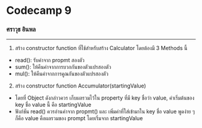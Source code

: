 # Codecamp 9

### ศราวุธ อินพล

---

1. สร้าง constructor function ที่ใช้สำหรับสร้าง Calculator โดยต้องมี 3 Methods นี้

- read(): รับค่าจาก propmt สองตัว
- sum(): ให้คืนค่าจากการบวกกันของตัวแปรสองตัว
- mul(): ให้คืนค่าจากการคูณกันของตัวแปรสองตัว

2. สร้าง constructor function Accumulator(startingValue)

- โดยที่ Object ดังกล่าวควร เก็บผลรวมไว้ใน property ที่มี key ชื่อว่า value, ค่าเริ่มต้นของ key ชื่อ value นี้ คือ startingValue
- ฟังก์ชัน read() ควรอ่านค่าจาก propmt() และ เพิ่มค่าที่ใส่เข้ามาใน key ชื่อ value พูดง่าย ๆ ก็คือ value คือผลรวมของ prompt โดยเริ่มจาก startingValue
